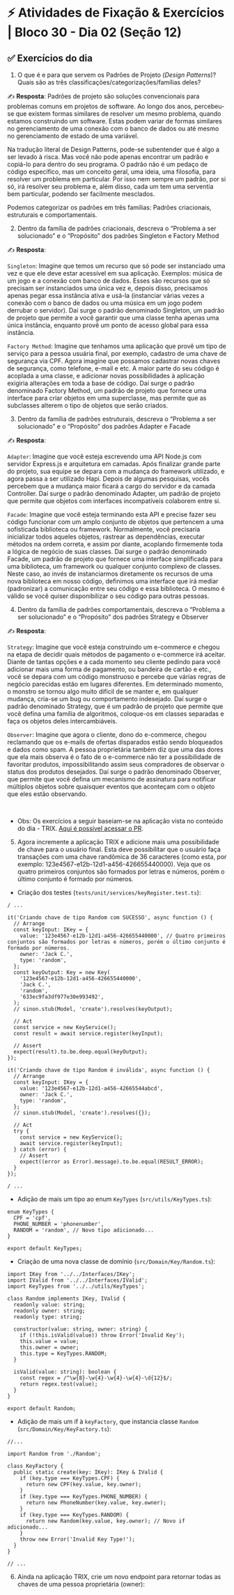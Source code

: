 # ⚡ Atividades de Fixação & Exercícios | Bloco 30 - Dia 02 (Seção 12)

## ✅ Exercícios do dia

1. O que é e para que servem os Padrões de Projeto (_Design Patterns_)? Quais são as três classificações/categorizações/famílias deles?

✍️ **Resposta**: Padrões de projeto são soluções convencionais para problemas comuns em projetos de software. Ao longo dos anos, percebeu-se que existem formas similares de resolver um mesmo problema, quando estamos construindo um software. Estas podem variar de formas similares no gerenciamento de uma conexão com o banco de dados ou até mesmo no gerenciamento de estado de uma variável.

Na tradução literal de Design Patterns, pode-se subentender que é algo a ser levado à risca. Mas você não pode apenas encontrar um padrão e copiá-lo para dentro do seu programa. O padrão não é um pedaço de código específico, mas um conceito geral, uma ideia, uma filosofia, para resolver um problema em particular. Por isso nem sempre um padrão, por si só, irá resolver seu problema e, além disso, cada um tem uma serventia bem particular, podendo ser facilmente mesclados.

Podemos categorizar os padrões em três famílias: Padrões criacionais, estruturais e comportamentais.

2. Dentro da família de padrões criacionais, descreva o “Problema a ser solucionado” e o “Propósito” dos padrões Singleton e Factory Method

✍️ **Resposta**:

`Singleton`: Imagine que temos um recurso que só pode ser instanciado uma vez e que ele deve estar acessível em sua aplicação. Exemplos: música de um jogo e a conexão com banco de dados. Esses são recursos que só precisam ser instanciados uma única vez e, depois disso, precisamos apenas pegar essa instância ativa e usá-la (instanciar várias vezes a conexão com o banco de dados ou uma música em um jogo podem derrubar o servidor). Daí surge o padrão denominado Singleton, um padrão de projeto que permite a você garantir que uma classe tenha apenas uma única instância, enquanto provê um ponto de acesso global para essa instância.

`Factory Method`: Imagine que tenhamos uma aplicação que provê um tipo de serviço para a pessoa usuária final, por exemplo, cadastro de uma chave de segurança via CPF. Agora imagine que possamos cadastrar novas chaves de segurança, como telefone, e-mail e etc. A maior parte do seu código é acoplada a uma classe, e adicionar novas possibilidades à aplicação exigiria alterações em toda a base de código. Daí surge o padrão denominado Factory Method, um padrão de projeto que fornece uma interface para criar objetos em uma superclasse, mas permite que as subclasses alterem o tipo de objetos que serão criados.

3. Dentro da família de padrões estruturais, descreva o “Problema a ser solucionado” e o “Propósito” dos padrões Adapter e Facade

✍️ **Resposta**:

`Adapter`: Imagine que você esteja escrevendo uma API Node.js com servidor Express.js e arquitetura em camadas. Após finalizar grande parte do projeto, sua equipe se depara com a mudança do framework utilizado, e agora passa a ser utilizado Hapi. Depois de algumas pesquisas, vocês percebem que a mudança maior ficará a cargo do servidor e da camada Controller. Daí surge o padrão denominado Adapter, um padrão de projeto que permite que objetos com interfaces incompatíveis colaborem entre si.

`Facade`: Imagine que você esteja terminando esta API e precise fazer seu código funcionar com um amplo conjunto de objetos que pertencem a uma sofisticada biblioteca ou framework. Normalmente, você precisaria inicializar todos aqueles objetos, rastrear as dependências, executar métodos na ordem correta, e assim por diante, acoplando firmemente toda a lógica de negócio de suas classes. Daí surge o padrão denominado Facade, um padrão de projeto que fornece uma interface simplificada para uma biblioteca, um framework ou qualquer conjunto complexo de classes. Neste caso, ao invés de instanciarmos diretamente os recursos de uma nova biblioteca em nosso código, definimos uma interface que irá mediar (padronizar) a comunicação entre seu código e essa biblioteca. O mesmo é válido se você quiser disponibilizar o seu código para outras pessoas.

4. Dentro da família de padrões comportamentais, descreva o “Problema a ser solucionado” e o “Propósito” dos padrões Strategy e Observer

✍️ **Resposta**:

`Strategy`: Imagine que você esteja construindo um e-commerce e chegou na etapa de decidir quais métodos de pagamento o e-commerce irá aceitar. Diante de tantas opções e a cada momento seu cliente pedindo para você adicionar mais uma forma de pagamento, ou bandeira de cartão e etc., você se depara com um código monstruoso e percebe que várias regras de negócio parecidas estão em lugares diferentes. Em determinado momento, o monstro se tornou algo muito difícil de se manter e, em qualquer mudança, cria-se um bug ou comportamento indesejado. Daí surge o padrão denominado Strategy, que é um padrão de projeto que permite que você defina uma família de algoritmos, coloque-os em classes separadas e faça os objetos deles intercambiáveis.

`Observer`: Imagine que agora o cliente, dono do e-commerce, chegou reclamando que os e-mails de ofertas disparados estão sendo bloqueados e dados como spam. A pessoa proprietária também diz que uma das dores que ela mais observa é o fato de o e-commerce não ter a possibilidade de favoritar produtos, impossibilitando assim seus compradores de observar o status dos produtos desejados. Daí surge o padrão denominado Observer, que permite que você defina um mecanismo de assinatura para notificar múltiplos objetos sobre quaisquer eventos que aconteçam com o objeto que eles estão observando.

<br/>

- Obs: Os exercícios a seguir baseiam-se na aplicação vista no conteúdo do dia - TRIX. [Aqui é possível acessar o PR](https://github.com/garciaagui/trybe-poo-trix/pull/2).

5. Agora incremente a aplicação TRIX e adicione mais uma possibilidade de chave para o usuário final. Esta deve possibilitar que o usuário faça transações com uma chave randômica de 36 caracteres (como esta, por exemplo: 123e4567-e12b-12d1-a456-426655440000). Veja que os quatro primeiros conjuntos são formados por letras e números, porém o último conjunto é formado por números.

- Criação dos testes (`tests/unit/services/keyRegister.test.ts`):

```
/ ...

it('Criando chave de tipo Random com SUCESSO', async function () {
  // Arrange
  const keyInput: IKey = {
    value: '123e4567-e12b-12d1-a456-426655440000', // Quatro primeiros conjuntos são formados por letras e números, porém o último conjunto é formado por números.
    owner: 'Jack C.',
    type: 'random',
  };
  const keyOutput: Key = new Key(
    '123e4567-e12b-12d1-a456-426655440000',
    'Jack C.',
    'random',
    '633ec9fa3df977e30e993492',
  );
  // sinon.stub(Model, 'create').resolves(keyOutput);

  // Act
  const service = new KeyService();
  const result = await service.register(keyInput);

  // Assert
  expect(result).to.be.deep.equal(keyOutput);
});

it('Criando chave de tipo Random é inválida', async function () {
  // Arrange
  const keyInput: IKey = {
    value: '123e4567-e12b-12d1-a456-42665544abcd',
    owner: 'Jack C.',
    type: 'random',
  };
  // sinon.stub(Model, 'create').resolves({});

  // Act
  try {
    const service = new KeyService();
    await service.register(keyInput);
  } catch (error) {
    // Assert
    expect((error as Error).message).to.be.equal(RESULT_ERROR);
  }
});

/ ...
```

- Adição de mais um tipo ao enum `KeyTypes` (`src/utils/KeyTypes.ts`):

```
enum KeyTypes {
  CPF = 'cpf',
  PHONE_NUMBER = 'phonenumber',
  RANDOM = 'random', // Novo tipo adicionado...
}

export default KeyTypes;
```

- Criação de uma nova classe de domínio (`src/Domain/Key/Random.ts`):

```
import IKey from '../../Interfaces/IKey';
import IValid from '../../Interfaces/IValid';
import KeyTypes from '../../utils/KeyTypes';

class Random implements IKey, IValid {
  readonly value: string;
  readonly owner: string;
  readonly type: string;

  constructor(value: string, owner: string) {
    if (!this.isValid(value)) throw Error('Invalid Key');
    this.value = value;
    this.owner = owner;
    this.type = KeyTypes.RANDOM;
  }

  isValid(value: string): boolean {
    const regex = /^\w{8}-\w{4}-\w{4}-\w{4}-\d{12}$/;
    return regex.test(value);
  }
}

export default Random;
```

- Adição de mais um if à `keyFactory`, que instancia classe `Random` (`src/Domain/Key/KeyFactory.ts`):

```
//...

import Random from './Random';

class KeyFactory {
  public static create(key: IKey): IKey & IValid {
    if (key.type === KeyTypes.CPF) {
      return new CPF(key.value, key.owner);
    }
    if (key.type === KeyTypes.PHONE_NUMBER) {
      return new PhoneNumber(key.value, key.owner);
    }
    if (key.type === KeyTypes.RANDOM) {
      return new Random(key.value, key.owner); // Novo if adicionado...
    }
    throw new Error('Invalid Key Type!');
  }
}

// ...
```

6. Ainda na aplicação TRIX, crie um novo endpoint para retornar todas as chaves de uma pessoa proprietária (owner):
